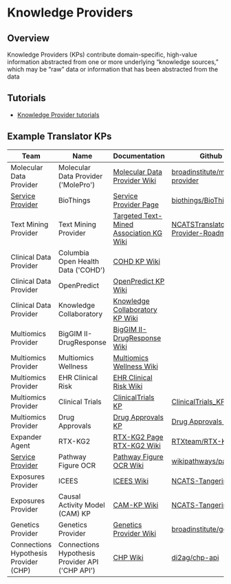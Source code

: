 # Knowledge Providers

## Overview

Knowledge Providers (KPs) contribute domain-specific, high-value information abstracted from one or more underlying “knowledge sources,” which may be “raw” data or information that has been abstracted from the data

## Tutorials

- [Knowledge Provider tutorials](../../development-guide/tutorials/index.md)

## Example Translator KPs

| Team                    | Name                                | Documentation                                                                                                                        | Github Repository                                                                                               |
| ----------------------- | ----------------------------------- | ------------------------------------------------------------------------------------------------------------------------------------ | --------------------------------------------------------------------------------------------------------------- |
| Molecular Data Provider | Molecular Data Provider ('MolePro') | [Molecular Data Provider Wiki](https://github.com/NCATSTranslator/Translator-All/wiki/Molecular-Data-Provider)                       | [broadinstitute/molecular-data-provider](https://github.com/broadinstitute/molecular-data-provider)             |
| [Service Provider](../../teams/service-provider.md)        | BioThings                           | [Service Provider Page](service-provider.md)                                                                                                                                | [biothings/BioThings_Explorer_TRAPI](https://github.com/biothings/BioThings_Explorer_TRAPI)                     |
| Text Mining Provider    | Text Mining Provider                | [Targeted Text-Mined Association KG Wiki](https://github.com/NCATSTranslator/Translator-All/wiki/Targeted-Text-Mined-Association-KG) | [NCATSTranslator/Text-Mining-Provider-Roadmap](https://github.com/NCATSTranslator/Text-Mining-Provider-Roadmap) |
| Clinical Data Provider  | Columbia Open Health Data ('COHD')  | [COHD KP Wiki](https://github.com/NCATSTranslator/Translator-All/wiki/COHD-KP)                                                       |                                                                                                                 |
| Clinical Data Provider  | OpenPredict                         | [OpenPredict KP Wiki](https://github.com/NCATSTranslator/Translator-All/wiki/OpenPredict-KP)                                         |                                                                                                                 |
| Clinical Data Provider  | Knowledge Collaboratory             | [Knowledge Collaboratory KP Wiki](https://github.com/NCATSTranslator/Translator-All/wiki/Knowledge-Collaboratory-KP)                 |                                                                                                                 |
| Multiomics Provider     | BigGIM II-DrugResponse              | [BigGIM II-DrugResponse Wiki](https://github.com/NCATSTranslator/Translator-All/wiki/Big-GIM-II:-Drug-Response-KP)                   |                                                                                                                                                                                                |
| Multiomics Provider     | Multiomics Wellness                 | [Multiomics Wellness Wiki](https://github.com/NCATSTranslator/Translator-All/wiki/Wellness-KP)                                       |                                                                                                                 |
| Multiomics Provider     | EHR Clinical Risk                   | [EHR Clinical Risk Wiki](https://github.com/NCATSTranslator/Translator-All/wiki/EHR-Risk-KP)                                         |                                                                                                                 |
| Multiomics Provider     | Clinical Trials                     | [ClinicalTrials KP](https://github.com/NCATSTranslator/Translator-All/wiki/Clinical-Trials-KP)                 | [ClinicalTrials_KP](https://github.com/multiomicsKP/clinical_trials_kp)         |
| Multiomics Provider     | Drug Approvals                     | [Drug Approvals KP](https://github.com/NCATSTranslator/Translator-All/wiki/Multiomics-Drug-Approvals-KP)                 | [Drug Approvals KP](https://github.com/multiomicsKP/drug_approvals_kp)         |
| Expander Agent          | RTX-KG2                             | [RTX-KG2 Page](rtx-kg2.md)<br/>[RTX-KG2 Wiki](https://github.com/NCATSTranslator/Translator-All/wiki/KG2)                            | [RTXteam/RTX-KG2](https://github.com/RTXteam/RTX-KG2)                                                           |
| [Service Provider](../../teams/service-provider.md)        | Pathway Figure OCR                  | [Pathway Figure OCR Wiki](<https://github.com/NCATSTranslator/Translator-All/wiki/Pathway-Figure-OCR-(PFOCR)>)                       | [wikipathways/pathway-figure-ocr](https://github.com/wikipathways/pathway-figure-ocr)                           |
| Exposures Provider      | ICEES                               | [ICEES Wiki](https://github.com/NCATSTranslator/Translator-All/wiki/Exposures-Provider-ICEES)                                        | [NCATS-Tangerine/icees-api](https://github.com/NCATS-Tangerine/icees-api)                                       |
| Exposures Provider      | Causal Activity Model (CAM) KP      | [CAM-KP Wiki](https://github.com/NCATSTranslator/Translator-All/wiki/CAM-KP)                                                         | [NCATS-Tangerine/cam-kp-api](https://github.com/NCATS-Tangerine/cam-kp-api)                                     |
| Genetics Provider       | Genetics Provider                   | [Genetics Provider Wiki](https://github.com/NCATSTranslator/Translator-All/wiki/Genetics-Knowledge-Provider)                         | [broadinstitute/genetics-kp-dev](https://github.com/broadinstitute/genetics-kp-dev)                             |
| Connections Hypothesis Provider (CHP) | Connections Hypothesis Provider API ('CHP API') | [CHP Wiki](https://github.com/NCATSTranslator/Translator-All/wiki/Connections-Hypothesis-Provider) | [di2ag/chp-api](https://github.com/di2ag/chp_api) |
